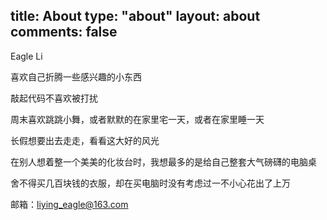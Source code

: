 title: About
type: "about"
layout: about
comments: false
---
Eagle Li

喜欢自己折腾一些感兴趣的小东西

敲起代码不喜欢被打扰

周末喜欢跳跳小舞，或者默默的在家里宅一天，或者在家里睡一天

长假想要出去走走，看看这大好的风光

在别人想着整一个美美的化妆台时，我想最多的是给自己整套大气磅礴的电脑桌

舍不得买几百块钱的衣服，却在买电脑时没有考虑过一不小心花出了上万




邮箱：liying_eagle@163.com